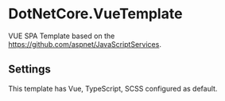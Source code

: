 # DotNetCore.VueTemplate

VUE SPA Template based on the https://github.com/aspnet/JavaScriptServices.

## Settings
This template has Vue, TypeScript, SCSS configured as default.

